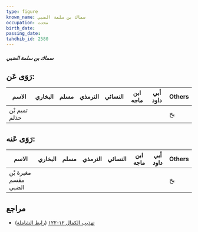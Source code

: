 ```yaml
---
type: figure
known_name: سماك بن سلمة الضبي
occupation: محدث
birth_date:
passing_date:
tahdhib_id: 2580
---
```

##### سماك بن سلمة الضبي

## رَوَى عَن:
| الاسم         | البخاري | مسلم | الترمذي | النسائي | ابن ماجه | أبي داود | Others |
| ------------- | ------- | ---- | ------- | ------- | -------- | -------- | ------ |
| تميم بْن حذلم |         |      |         |         |          |          | بخ     |
## رَوَى عَنه:
| الاسم                | البخاري | مسلم | الترمذي | النسائي | ابن ماجه | أبي داود | Others |
| -------------------- | ------- | ---- | ------- | ------- | -------- | -------- | ------ |
| مغيرة بْن مقسم الضبي |         |      |         |         |          |          | بخ     |
## مراجع
- [تهذيب الكمال ١٢-١٢٢](obsidian://open?vault=Tahdhib-al-Kamal&file=Figures/٢٥٨٠-سماك%20بن%20سلمة%20الضبي) ([رابط الشاملة](https://shamela.ws/book/3722/5895))